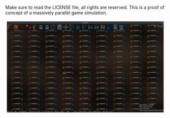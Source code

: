 Make sure to read the LICENSE file, all rights are reserved.
This is a proof of concept of a massively parallel game simulation.

![Screenshot](https://github.com/Distortions81/Facility38/blob/master/Screenshot_20250513_220307.png)
